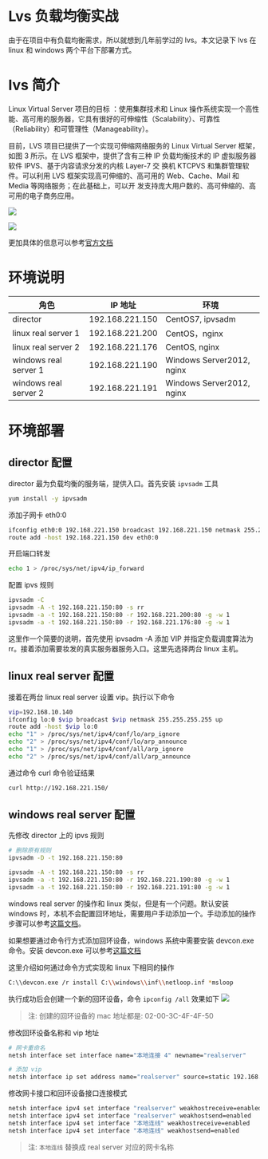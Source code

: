 # Lvs 负载均衡实战


由于在项目中有负载均衡需求，所以就想到几年前学过的 lvs。本文记录下 lvs 在 linux 和 windows 两个平台下部署方式。

# lvs 简介

Linux Virtual Server 项目的目标 ：使用集群技术和 Linux 操作系统实现一个高性能、高可用的服务器，它具有很好的可伸缩性（Scalability）、可靠性（Reliability）和可管理性（Manageability）。

目前，LVS 项目已提供了一个实现可伸缩网络服务的 Linux Virtual Server 框架，如图 3 所示。在 LVS 框架中，提供了含有三种 IP 负载均衡技术的 IP 虚拟服务器软件 IPVS、基于内容请求分发的内核 Layer-7 交 换机 KTCPVS 和集群管理软件。可以利用 LVS 框架实现高可伸缩的、高可用的 Web、Cache、Mail 和 Media 等网络服务；在此基础上，可以开 发支持庞大用户数的、高可伸缩的、高可用的电子商务应用。

![](https://raw.githubusercontent.com/xingyys/myblog/main/posts/images/20220323172921.png)

![](20220324155733.png)

更加具体的信息可以参考[官方文档](http://www.linuxvirtualserver.org/zh/lvs1.html)

# 环境说明

| 角色                  | IP 地址         | 环境                      |
| --------------------- | --------------- | ------------------------- |
| director              | 192.168.221.150 | CentOS7, ipvsadm          |
| linux real server 1   | 192.168.221.200 | CentOS，nginx             |
| linux real server 2   | 192.168.221.176 | CentOS, nginx             |
| windows real server 1 | 192.168.221.190 | Windows Server2012, nginx |
| windows real server 2 | 192.168.221.191 | Windows Server2012, nginx |

# 环境部署

## director 配置

director 最为负载均衡的服务端，提供入口。首先安装 `ipvsadm` 工具

```bash
yum install -y ipvsadm
```

添加子网卡 eth0:0

```bash
ifconfig eth0:0 192.168.221.150 broadcast 192.168.221.150 netmask 255.255.255.255 up
route add -host 192.168.221.150 dev eth0:0
```

开启端口转发

```bash
echo 1 > /proc/sys/net/ipv4/ip_forward
```

配置 ipvs 规则

```bash
ipvsadm -C
ipvsadm -A -t 192.168.221.150:80 -s rr
ipvsadm -a -t 192.168.221.150:80 -r 192.168.221.200:80 -g -w 1
ipvsadm -a -t 192.168.221.150:80 -r 192.168.221.176:80 -g -w 1
```

这里作一个简要的说明，首先使用 ipvsadm -A 添加 VIP 并指定负载调度算法为 rr。接着添加需要妆发的真实服务器服务入口。这里先选择两台 linux 主机。

## linux real server 配置

接着在两台 linux real server 设置 vip。执行以下命令

```bash
vip=192.168.10.140
ifconfig lo:0 $vip broadcast $vip netmask 255.255.255.255 up
route add -host $vip lo:0
echo "1" > /proc/sys/net/ipv4/conf/lo/arp_ignore
echo "2" > /proc/sys/net/ipv4/conf/lo/arp_announce
echo "1" > /proc/sys/net/ipv4/conf/all/arp_ignore
echo "2" > /proc/sys/net/ipv4/conf/all/arp_announce
```

通过命令 curl 命令验证结果

```bash
curl http://192.168.221.150/
```

## windows real server 配置

先修改 director 上的 ipvs 规则

```bash
# 删除原有规则
ipvsadm -D -t 192.168.221.150:80

ipvsadm -A -t 192.168.221.150:80 -s rr
ipvsadm -a -t 192.168.221.150:80 -r 192.168.221.190:80 -g -w 1
ipvsadm -a -t 192.168.221.150:80 -r 192.168.221.191:80 -g -w 1
```

windows real server 的操作和 linux 类似，但是有一个问题。默认安装 windows 时，本机不会配置回环地址，需要用户手动添加一个。手动添加的操作步骤可以参考[这篇文档](https://cloud.tencent.com/developer/article/1071893)。

如果想要通过命令行方式添加回环设备，windows 系统中需要安装 devcon.exe 命令。安装 devcon.exe 可以参考[这篇文档](https://www.lab-z.com/dddevcon/)

这里介绍如何通过命令方式实现和 linux 下相同的操作

```bash
C:\\devcon.exe /r install C:\\windows\\inf\\netloop.inf *msloop
```

执行成功后会创建一个新的回环设备，命令 `ipconfig /all` 效果如下
![](https://raw.githubusercontent.com/xingyys/myblog/main/posts/images/20220324144735.png)

> 注: 创建的回环设备的 mac 地址都是: 02-00-3C-4F-4F-50

修改回环设备名称和 vip 地址

```bash
# 网卡重命名
netsh interface set interface name="本地连接 4" newname="realserver"

# 添加 vip
netsh interface ip set address name="realserver" source=static 192.168.221.150 255.255.255.255
```

修改网卡接口和回环设备接口连接模式

```bash
netsh interface ipv4 set interface "realserver" weakhostreceive=enabled
netsh interface ipv4 set interface "realserver" weakhostsend=enabled
netsh interface ipv4 set interface "本地连线" weakhostreceive=enabled
netsh interface ipv4 set interface "本地连线" weakhostsend=enabled
```

> 注: `本地连线` 替换成 real server 对应的网卡名称

